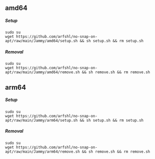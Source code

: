 ## amd64

##### Setup
    sudo su
    wget https://github.com/arfshl/no-snap-on-apt/raw/main/Jammy/amd64/setup.sh && sh setup.sh && rm setup.sh
##### Removal
    sudo su
    wget https://github.com/arfshl/no-snap-on-apt/raw/main/Jammy/amd64/remove.sh && sh remove.sh && rm remove.sh

## arm64

##### Setup
    sudo su
    wget https://github.com/arfshl/no-snap-on-apt/raw/main/Jammy/arm64/setup.sh && sh setup.sh && rm setup.sh
##### Removal
    sudo su
    wget https://github.com/arfshl/no-snap-on-apt/raw/main/Jammy/arm64/remove.sh && sh remove.sh && rm remove.sh
